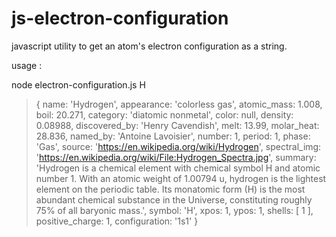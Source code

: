 # js-electron-configuration
javascript utility to get an atom's electron configuration as a string.



usage :

node electron-configuration.js H

>{ name: 'Hydrogen',
  appearance: 'colorless gas',
  atomic_mass: 1.008,
  boil: 20.271,
  category: 'diatomic nonmetal',
  color: null,
  density: 0.08988,
  discovered_by: 'Henry Cavendish',
  melt: 13.99,
  molar_heat: 28.836,
  named_by: 'Antoine Lavoisier',
  number: 1,
  period: 1,
  phase: 'Gas',
  source: 'https://en.wikipedia.org/wiki/Hydrogen',
  spectral_img: 'https://en.wikipedia.org/wiki/File:Hydrogen_Spectra.jpg',
  summary:
   'Hydrogen is a chemical element with chemical symbol H and atomic number 1. With an atomic weight of 1.00794 u, hydrogen is the lightest element on the periodic table. Its monatomic form (H) is the most abundant chemical substance in the Universe, constituting roughly 75% of all baryonic mass.',
  symbol: 'H',
  xpos: 1,
  ypos: 1,
  shells: [ 1 ],
  positive_charge: 1,
  configuration: '1s1' }
